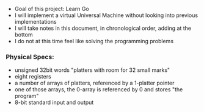 * Goal of this project: Learn Go
* I will implement a virtual Universal Machine without looking into previous implementations
* I will take notes in this document, in chronological order, adding at the bottom
* I do not at this time feel like solving the programming problems

### Physical Specs:
* unsigned 32bit words "platters with room for 32 small marks"
* eight registers
* a number of arrays of platters, referenced by a 1-platter pointer
* one of those arrays, the 0-array is referenced by 0 and stores "the program"
* 8-bit standard input and output